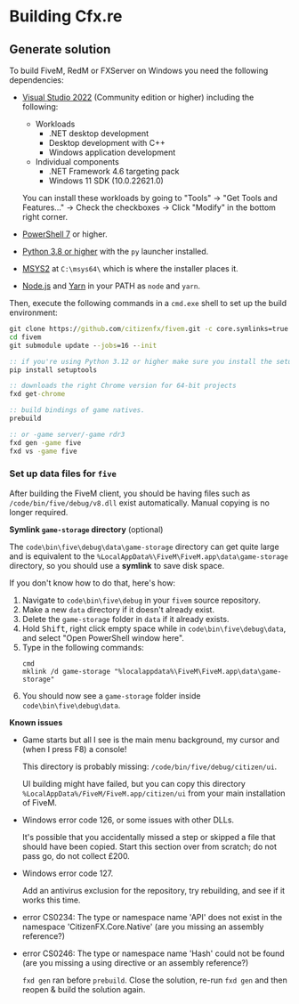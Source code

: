 # Building Cfx.re

## Generate solution

To build FiveM, RedM or FXServer on Windows you need the following dependencies:

* [Visual Studio 2022](https://visualstudio.microsoft.com/downloads/) (Community edition or higher) including the following:
  - Workloads
    - .NET desktop development
    - Desktop development with C++
    - Windows application development
  - Individual components
    - .NET Framework 4.6 targeting pack
    - Windows 11 SDK (10.0.22621.0)
  
  You can install these workloads by going to "Tools" -> "Get Tools and Features..." -> Check the checkboxes -> Click "Modify" in the bottom right corner.
  
* [PowerShell 7](https://aka.ms/powershell-release?tag=stable) or higher.
* [Python 3.8 or higher](https://python.org/) with the `py` launcher installed.
* [MSYS2](https://www.msys2.org/) at `C:\msys64\` which is where the installer places it.
* [Node.js](https://nodejs.org/en/download/) and [Yarn](https://classic.yarnpkg.com/en/docs/install/) in your PATH as `node` and `yarn`.

Then, execute the following commands in a `cmd.exe` shell to set up the build environment:

```bat
git clone https://github.com/citizenfx/fivem.git -c core.symlinks=true
cd fivem
git submodule update --jobs=16 --init

:: if you're using Python 3.12 or higher make sure you install the setuptools package
pip install setuptools

:: downloads the right Chrome version for 64-bit projects
fxd get-chrome

:: build bindings of game natives.
prebuild

:: or -game server/-game rdr3
fxd gen -game five
fxd vs -game five
```

### Set up data files for `five`

After building the FiveM client, you should be having files such as `/code/bin/five/debug/v8.dll` exist automatically. Manual copying is no longer required.

**Symlink `game-storage` directory** (optional)

The `code\bin\five\debug\data\game-storage` directory can get quite large and is equivalent to the `%LocalAppData%\FiveM\FiveM.app\data\game-storage` directory, so you should use a **symlink** to save disk space.

If you don't know how to do that, here's how:

1. Navigate to `code\bin\five\debug` in your `fivem` source repository.
2. Make a new `data` directory if it doesn't already exist.
3. Delete the `game-storage` folder in `data` if it already exists.
4. Hold <kbd>Shift</kbd>, right click empty space while in `code\bin\five\debug\data`, and select "Open PowerShell window here".
5. Type in the following commands:
   ```
   cmd
   mklink /d game-storage "%localappdata%\FiveM\FiveM.app\data\game-storage"
   ```
6. You should now see a `game-storage` folder inside `code\bin\five\debug\data`.

**Known issues**

- Game starts but all I see is the main menu background, my cursor and (when I press F8) a console!
  
  This directory is probably missing: `/code/bin/five/debug/citizen/ui`.
  
  UI building might have failed, but you can copy this directory `%LocalAppData%/FiveM/FiveM.app/citizen/ui` from your main installation of FiveM.
- Windows error code 126, or some issues with other DLLs.

  It's possible that you accidentally missed a step or skipped a file that should have been copied. Start this section over from scratch; do not pass go, do not collect £200.

- Windows error code 127.

  Add an antivirus exclusion for the repository, try rebuilding, and see if it works this time.
  
- error CS0234: The type or namespace name 'API' does not exist in the namespace 'CitizenFX.Core.Native' (are you missing an assembly reference?)
- error CS0246: The type or namespace name 'Hash' could not be found (are you missing a using directive or an assembly reference?)

  `fxd gen` ran before `prebuild`. Close the solution, re-run `fxd gen` and then reopen & build the solution again.
